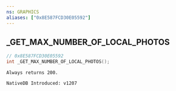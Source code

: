 ```yaml
---
ns: GRAPHICS
aliases: ["0x8E587FCD30E05592"]
---
```

## _GET_MAX_NUMBER_OF_LOCAL_PHOTOS

```c
// 0x8E587FCD30E05592
int _GET_MAX_NUMBER_OF_LOCAL_PHOTOS();
```

```
Always returns 200.

NativeDB Introduced: v1207
```


